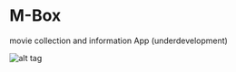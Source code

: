 # M-Box
movie collection and information App (underdevelopment)

![alt tag](https://github.com/DenHive/M-Box/blob/master/app/screenshots/popular.png=100x20)
